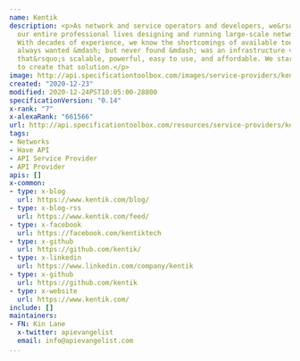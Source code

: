 ```yaml
---
name: Kentik
description: <p>As network and service operators and developers, we&rsquo;ve spent
  our entire professional lives designing and running large-scale networks and CDNs.
  With decades of experience, we know the shortcomings of available tools. What we
  always wanted &mdash; but never found &mdash; was an infrastructure visibility solution
  that&rsquo;s scalable, powerful, easy to use, and affordable. We started Kentik
  to create that solution.</p>
image: http://api.specificationtoolbox.com/images/service-providers/kentik.jpg
created: "2020-12-23"
modified: 2020-12-24PST10:05:00-28800
specificationVersion: "0.14"
x-rank: "7"
x-alexaRank: "661566"
url: http://api.specificationtoolbox.com/resources/service-providers/kentik/
tags:
- Networks
- Have API
- API Service Provider
- API Provider
apis: []
x-common:
- type: x-blog
  url: https://www.kentik.com/blog/
- type: x-blog-rss
  url: https://www.kentik.com/feed/
- type: x-facebook
  url: https://facebook.com/kentiktech
- type: x-github
  url: https://github.com/kentik/
- type: x-linkedin
  url: https://www.linkedin.com/company/kentik
- type: x-github
  url: https://github.com/kentik
- type: x-website
  url: https://www.kentik.com/
include: []
maintainers:
- FN: Kin Lane
  x-twitter: apievangelist
  email: info@apievangelist.com
...
```


